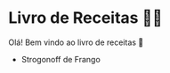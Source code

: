 # Livro de Receitas :man_cook:



Olá! Bem vindo ao livro de receitas :wave:

- Strogonoff de Frango

